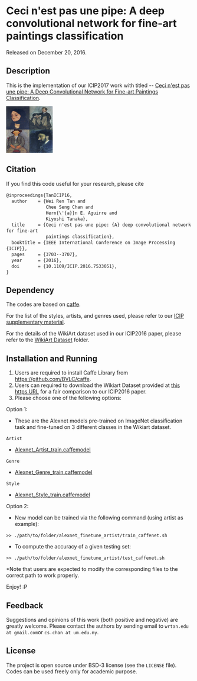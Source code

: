 # Ceci n'est pas une pipe: A deep convolutional network for fine-art paintings classification

Released on December 20, 2016.

## Description

This is the implementation of our ICIP2017 work with titled -- [Ceci n'est pas une pipe: A Deep Convolutional Network for Fine-art Paintings Classification](http://web.fsktm.um.edu.my/~cschan/doc/ICIP2016.pdf).

<img src="ICIP2016.gif" width="25%">

## Citation
If you find this code useful for your research, please cite
```
@inproceedings{TanICIP16,
  author    = {Wei Ren Tan and
               Chee Seng Chan and
               Hern{\'{a}}n E. Aguirre and
               Kiyoshi Tanaka},
  title     = {Ceci n'est pas une pipe: {A} deep convolutional network for fine-art
               paintings classification},
  booktitle = {IEEE International Conference on Image Processing {ICIP}},
  pages     = {3703--3707},
  year      = {2016},
  doi       = {10.1109/ICIP.2016.7533051},
}
```

## Dependency
The codes are based on [caffe](https://github.com/BVLC/caffe).
<!---
This repository does not include the Wikiart dataset used. 
--->
For the list of the styles, artists, and genres used, please refer to our [ICIP supplementary material](http://web.fsktm.um.edu.my/~cschan/doc/ICIP2016_supp.pdf).

For the details of the WikiArt dataset used in our ICIP2016 paper, please refer to the [WikiArt Dataset](https://github.com/cs-chan/ICIP2016-PC/tree/master/WikiArt%20Dataset) folder.

<!---
For the full list of paintings used, please refer to [Saleh & Elgammal (2015). Large-scale Classification of Fine-Art Paintings: Learning The Right Metric on The Right Feature](https://arxiv.org/pdf/1505.00855v1.pdf).
--->

## Installation and Running

1. Users are required to install Caffe Library from https://github.com/BVLC/caffe. 
2. Users can required to download the Wikiart Dataset provided at [this https URL](https://github.com/cs-chan/ICIP2016-PC/tree/master/WikiArt%20Dataset) for a fair comparison to our ICIP2016 paper.
3. Please choose one of the following options: 

Option 1: 
- These are the Alexnet models pre-trained on ImageNet classification task and fine-tuned on 3 different classes in the Wikiart dataset.
```
Artist
```
- [Alexnet_Artist_train.caffemodel](http://web.fsktm.um.edu.my/~cschan/source/ICIP2016/Alexnet_genre_finetune.caffemodel.zip)

```
Genre
```
- [Alexnet_Genre_train.caffemodel](http://web.fsktm.um.edu.my/~cschan/source/ICIP2016/Alexnet_genre_finetune.caffemodel.zip)

```
Style
```
- [Alexnet_Style_train.caffemodel](http://web.fsktm.um.edu.my/~cschan/source/ICIP2016/Alexnet_style_finetune.caffemodel.zip)


Option 2: 
- New model can be trained via the following command (using artist as example):
```
>> ./path/to/folder/alexnet_finetune_artist/train_caffenet.sh
```

- To compute the accuracy of a given testing set:
```
>> ./path/to/folder/alexnet_finetune_artist/test_caffenet.sh
```

*Note that users are expected to modify the corresponding files to the correct path to work properly. 

Enjoy! :P

## Feedback
Suggestions and opinions of this work (both positive and negative) are greatly welcome. Please contact the authors by sending email to
`wrtan.edu at gmail.com`or `cs.chan at um.edu.my`.

## License
The project is open source under BSD-3 license (see the `LICENSE` file). Codes can be used freely only for academic purpose.
